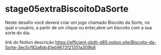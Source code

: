 # stage05extraBiscoitoDaSorte
Neste desafio você deverá criar um jogo chamado Biscoito da Sorte, no qual o usuário, a partir de um clique ou enter,abre um biscoito com a sua sorte do dia.

link do Notion descrição
https://efficient-sloth-d85.notion.site/Biscoito-da-Sorte-3ec5cf82a6dc41eb9672f21351a309b8
